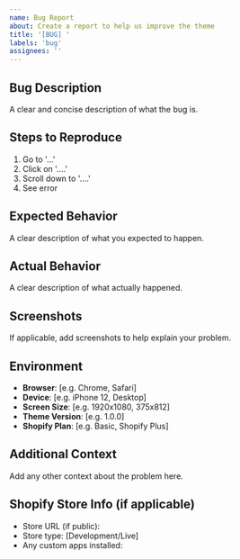 ```yaml
---
name: Bug Report
about: Create a report to help us improve the theme
title: '[BUG] '
labels: 'bug'
assignees: ''
---
```


## Bug Description
A clear and concise description of what the bug is.

## Steps to Reproduce
1. Go to '...'
2. Click on '....'
3. Scroll down to '....'
4. See error

## Expected Behavior
A clear description of what you expected to happen.

## Actual Behavior
A clear description of what actually happened.

## Screenshots
If applicable, add screenshots to help explain your problem.

## Environment
- **Browser**: [e.g. Chrome, Safari]
- **Device**: [e.g. iPhone 12, Desktop]
- **Screen Size**: [e.g. 1920x1080, 375x812]
- **Theme Version**: [e.g. 1.0.0]
- **Shopify Plan**: [e.g. Basic, Shopify Plus]

## Additional Context
Add any other context about the problem here.

## Shopify Store Info (if applicable)
- Store URL (if public): 
- Store type: [Development/Live]
- Any custom apps installed:
